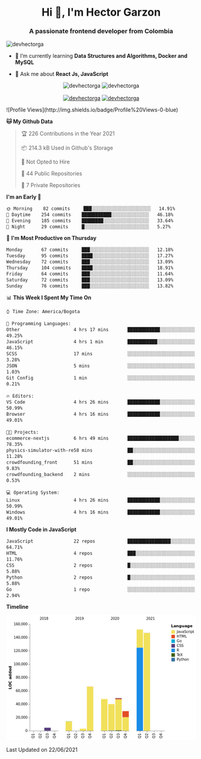 <h1 align="center">Hi 👋, I'm Hector Garzon</h1>
<h3 align="center">A passionate frontend developer from Colombia</h3>

<p align="left"> <img src="https://komarev.com/ghpvc/?username=devhectorga" alt="devhectorga" /> </p>

- 🌱 I’m currently learning **Data Structures and Algorithms, Docker and MySQL**

- 💬 Ask me about **React Js, JavaScript**

<p align="center"> <img src="https://github-readme-stats.vercel.app/api?username=devhectorga&count_private=true&show_icons=true" alt="devhectorga" /> <img src="https://github-readme-stats.vercel.app/api/top-langs/?username=devhectorga&layout=compact" alt="devhectorga" /></p>

<p align="center">
<a href="https://twitter.com/devhectorga" target="blank"><img align="center" src="https://cdn.jsdelivr.net/npm/simple-icons@3.0.1/icons/twitter.svg" alt="devhectorga" height="20" width="20" /></a>
<a href="https://linkedin.com/in/devhectorga" target="blank"><img align="center" src="https://cdn.jsdelivr.net/npm/simple-icons@3.0.1/icons/linkedin.svg" alt="devhectorga" height="20" width="20" /></a>
</p>
<!--START_SECTION:waka-->
![Profile Views](http://img.shields.io/badge/Profile%20Views-0-blue)

**🐱 My Github Data** 

> 🏆 226 Contributions in the Year 2021
 > 
> 📦 214.3 kB Used in Github's Storage 
 > 
> 🚫 Not Opted to Hire
 > 
> 📜 44 Public Repositories 
 > 
> 🔑 7 Private Repositories  
 > 
**I'm an Early 🐤** 

```text
🌞 Morning    82 commits     ███░░░░░░░░░░░░░░░░░░░░░░   14.91% 
🌆 Daytime    254 commits    ███████████░░░░░░░░░░░░░░   46.18% 
🌃 Evening    185 commits    ████████░░░░░░░░░░░░░░░░░   33.64% 
🌙 Night      29 commits     █░░░░░░░░░░░░░░░░░░░░░░░░   5.27%

```
📅 **I'm Most Productive on Thursday** 

```text
Monday       67 commits     ███░░░░░░░░░░░░░░░░░░░░░░   12.18% 
Tuesday      95 commits     ████░░░░░░░░░░░░░░░░░░░░░   17.27% 
Wednesday    72 commits     ███░░░░░░░░░░░░░░░░░░░░░░   13.09% 
Thursday     104 commits    ████░░░░░░░░░░░░░░░░░░░░░   18.91% 
Friday       64 commits     ███░░░░░░░░░░░░░░░░░░░░░░   11.64% 
Saturday     72 commits     ███░░░░░░░░░░░░░░░░░░░░░░   13.09% 
Sunday       76 commits     ███░░░░░░░░░░░░░░░░░░░░░░   13.82%

```


📊 **This Week I Spent My Time On** 

```text
⌚︎ Time Zone: America/Bogota

💬 Programming Languages: 
Other                    4 hrs 17 mins       ████████████░░░░░░░░░░░░░   49.25% 
JavaScript               4 hrs 1 min         ███████████░░░░░░░░░░░░░░   46.15% 
SCSS                     17 mins             ░░░░░░░░░░░░░░░░░░░░░░░░░   3.28% 
JSON                     5 mins              ░░░░░░░░░░░░░░░░░░░░░░░░░   1.03% 
Git Config               1 min               ░░░░░░░░░░░░░░░░░░░░░░░░░   0.21%

🔥 Editors: 
VS Code                  4 hrs 26 mins       ████████████░░░░░░░░░░░░░   50.99% 
Browser                  4 hrs 16 mins       ████████████░░░░░░░░░░░░░   49.01%

🐱‍💻 Projects: 
ecommerce-nextjs         6 hrs 49 mins       ███████████████████░░░░░░   78.35% 
physics-simulator-with-re58 mins             ██░░░░░░░░░░░░░░░░░░░░░░░   11.28% 
crowdfounding_front      51 mins             ██░░░░░░░░░░░░░░░░░░░░░░░   9.83% 
crowdfounding_backend    2 mins              ░░░░░░░░░░░░░░░░░░░░░░░░░   0.53%

💻 Operating System: 
Linux                    4 hrs 26 mins       ████████████░░░░░░░░░░░░░   50.99% 
Windows                  4 hrs 16 mins       ████████████░░░░░░░░░░░░░   49.01%

```

**I Mostly Code in JavaScript** 

```text
JavaScript               22 repos            ████████████████░░░░░░░░░   64.71% 
HTML                     4 repos             ███░░░░░░░░░░░░░░░░░░░░░░   11.76% 
CSS                      2 repos             █░░░░░░░░░░░░░░░░░░░░░░░░   5.88% 
Python                   2 repos             █░░░░░░░░░░░░░░░░░░░░░░░░   5.88% 
Go                       1 repo              ░░░░░░░░░░░░░░░░░░░░░░░░░   2.94%

```


**Timeline**

![Chart not found](https://raw.githubusercontent.com/devHectorGa/devHectorGa/master/charts/bar_graph.png) 


 Last Updated on 22/06/2021
<!--END_SECTION:waka-->
